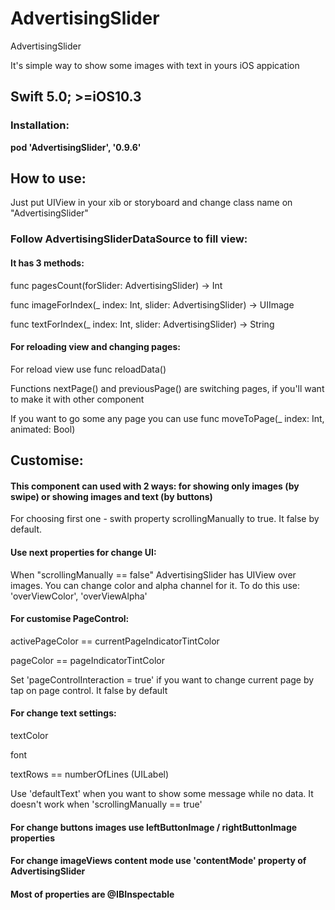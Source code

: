 # AdvertisingSlider
AdvertisingSlider


It's simple way to show some images with text in yours iOS appication

## Swift 5.0;  >=iOS10.3 

### Installation:

**pod 'AdvertisingSlider', '0.9.6'**

## How to use:

Just put UIView in your xib or storyboard and change class name on "AdvertisingSlider" 

### Follow AdvertisingSliderDataSource to fill view:

#### It has 3 methods: 
 <p>func pagesCount(forSlider: AdvertisingSlider) -> Int<p/>
 <p>func imageForIndex(_ index: Int, slider: AdvertisingSlider) -> UIImage<p/>
 <p>func textForIndex(_ index: Int, slider: AdvertisingSlider) -> String<p/>
  
#### For reloading view and changing pages:

For reload view use func reloadData() 

Functions nextPage() and previousPage() are switching pages, if you'll want to make it with other component

If you want to go some any page you can use func moveToPage(_ index: Int, animated: Bool)

## Customise: 

#### This component can used with 2 ways: for showing only images (by swipe) or showing images and text (by buttons)
For choosing first one  - swith property scrollingManually to true. It false by default.

#### Use next properties for change UI:
When "scrollingManually == false" AdvertisingSlider has UIView over images. You can change color and alpha channel for it. To do this use:  'overViewColor', 'overViewAlpha'
 
#### For customise PageControl:
<p>activePageColor == currentPageIndicatorTintColor<p/>
<p>pageColor == pageIndicatorTintColor<p/>
<p>Set 'pageControlInteraction = true' if you want to change current page by tap on page control. It false by default<p/>

#### For change text settings:

<p>textColor<p/>
<p>font<p/>
<p>textRows == numberOfLines (UILabel)<p/>
  
Use 'defaultText' when you want to show some message while no data. It doesn't work when 'scrollingManually == true'

#### For change buttons images use leftButtonImage / rightButtonImage properties

#### For change imageViews content mode use 'contentMode' property of AdvertisingSlider

#### Most of properties are @IBInspectable
